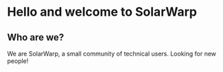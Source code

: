 # Hello and welcome to SolarWarp

## Who are we?

We are SolarWarp, a small community of technical users. Looking for new people!

